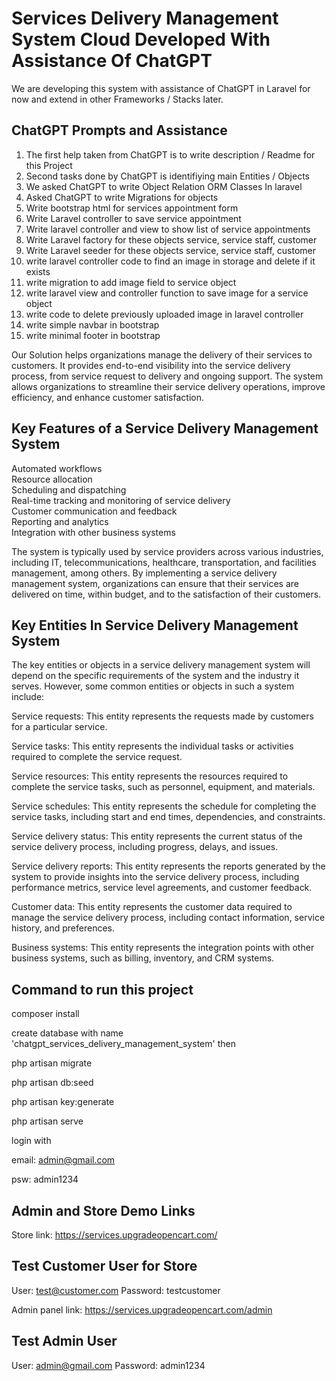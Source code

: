 # Services Delivery Management System Cloud Developed With Assistance Of ChatGPT
We are developing this system with assistance of ChatGPT in Laravel for now and extend in other Frameworks / Stacks later.  
## ChatGPT Prompts and Assistance
1. The first help taken from ChatGPT is to write description / Readme for this Project 
2. Second tasks done by ChatGPT is identifiying main Entities / Objects
3. We asked ChatGPT to write Object Relation ORM Classes In laravel
4. Asked ChatGPT to write Migrations for objects
5. Write bootstrap html for services appointment form 
6. Write Laravel controller to save service appointment
7. Write laravel controller and view to show list of service appointments
8. Write Laravel factory for these objects service, service staff, customer 
9. Write Laravel seeder for these objects service, service staff, customer
10. write laravel controller code to find an image in storage and delete if it exists
11. write migration to add image field to service object
12. write laravel view and controller function to save image for a service object
13. write code to delete previously uploaded image in laravel controller
14. write simple navbar in bootstrap 
15. write minimal footer in bootstrap 

Our Solution helps organizations manage the delivery of their services to customers. It provides end-to-end visibility into the service delivery process, from service request to delivery and ongoing support. The system allows organizations to streamline their service delivery operations, improve efficiency, and enhance customer satisfaction.

## Key Features of a Service Delivery Management System  
Automated workflows  
Resource allocation  
Scheduling and dispatching  
Real-time tracking and monitoring of service delivery  
Customer communication and feedback  
Reporting and analytics  
Integration with other business systems  

The system is typically used by service providers across various industries, including IT, telecommunications, healthcare, transportation, and facilities management, among others. By implementing a service delivery management system, organizations can ensure that their services are delivered on time, within budget, and to the satisfaction of their customers.

## Key Entities In Service Delivery Management System 
The key entities or objects in a service delivery management system will depend on the specific requirements of the system and the industry it serves. However, some common entities or objects in such a system include:

Service requests: This entity represents the requests made by customers for a particular service.

Service tasks: This entity represents the individual tasks or activities required to complete the service request.

Service resources: This entity represents the resources required to complete the service tasks, such as personnel, equipment, and materials.

Service schedules: This entity represents the schedule for completing the service tasks, including start and end times, dependencies, and constraints.

Service delivery status: This entity represents the current status of the service delivery process, including progress, delays, and issues.

Service delivery reports: This entity represents the reports generated by the system to provide insights into the service delivery process, including performance metrics, service level agreements, and customer feedback.

Customer data: This entity represents the customer data required to manage the service delivery process, including contact information, service history, and preferences.

Business systems: This entity represents the integration points with other business systems, such as billing, inventory, and CRM systems.


## Command to run this project
composer install

create database with name 'chatgpt_services_delivery_management_system' then

php artisan migrate

php artisan db:seed

php artisan key:generate

php artisan serve

login with

email: admin@gmail.com

psw: admin1234

## Admin and Store Demo Links

Store link: https://services.upgradeopencart.com/

## Test Customer User for Store
User: test@customer.com
Password: testcustomer

Admin panel link: https://services.upgradeopencart.com/admin

## Test Admin User
User: admin@gmail.com
Password: admin1234

